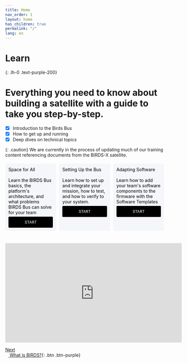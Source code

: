 ```yaml
---
title: Home
nav_order: 1
layout: home
has_children: true
permalink: "/"
lang: en
---
```


# **Learn**
{: .lh-0 .text-purple-200}
# Everything you need to know about building a satellite with a guide to take you step-by-step.

- [x] Introduction to the Birds Bus
- [x] How to get up and running
- [x] Deep dives on technical topics

{: .caution}
We are currently in the process of updating much of our training content referencing documents from the BIRDS-X satellite.


<div style="display: flex; flex-wrap: wrap; gap: 10px; justify-content: space-between;">
  <div style="flex: 1 1 calc(33.333% - 10px); margin: 5px 0; padding: 10px; background-color: #f4f6fa; color: black; border-radius: 5px; text-align: left; box-sizing: border-box;">
    <span class="fs-6"> Space for All </span> 
    <br /> <br /> 
    <span class="fs-3"> Learn the BIRDS Bus basics, the platform's architecture, and what problems BIRDS Bus can solve for your team </span>
    <a href="{{site.url}}/about" style="display: block; margin-top: 5px; padding: 10px 0; background-color:rgb(0, 0, 0); color: white; text-decoration: none; text-align: center; border-radius: 3px; font-size: 12px; width: 100%; box-sizing: border-box;">
      START
    </a>
  </div>


  <div style="flex: 1 1 calc(33.333% - 10px); margin: 5px 0; padding: 10px; background-color: #f4f6fa; color: black; border-radius: 5px; text-align: left; box-sizing: border-box;">
    <span class="fs-6"> Setting Up the Bus</span> 
    <br /> <br /> 
    <span class="fs-3"> Learn how to set up and integrate your mission, how to test, and how to verify to your system.</span>
    <br /> 
    <a href="{{site.url}}/get-started/" style="display: block; margin-top: 5px; padding: 10px 0; background-color:rgb(0, 0, 0); color: white; text-decoration: none; text-align: center; border-radius: 3px; font-size: 12px; width: 100%; box-sizing: border-box;">
      START
    </a>
  </div>


  <div style="flex: 1 1 calc(33.333% - 10px); margin: 5px 0; padding: 10px; background-color: #f4f6fa; color: black; border-radius: 5px; text-align: left; box-sizing: border-box;">
    <span class="fs-6"> Adapting Software</span> 
    <br /> <br /> 
    <span class="fs-3"> Learn how to add your team's software components to the firmware with the Software Templates </span> 
    <a href="{{site.url}}/obc/guide" style="display: block; margin-top: 5px; padding: 10px 0; background-color:rgb(0, 0, 0); color: white; text-decoration: none; text-align: center;  border-radius: 3px; font-size: 12px; width: 100%; box-sizing: border-box;">
      START
    </a>
  </div>
</div>

<br /> 
<br /> 

<center>
<iframe width="560" height="315" src="https://www.youtube.com/embed/eHbP0YvnUiI?si=lDnSzHd7lpJlMOno" title="YouTube video player" frameborder="0" allow="accelerometer; autoplay; clipboard-write; encrypted-media; gyroscope; picture-in-picture; web-share" referrerpolicy="strict-origin-when-cross-origin" allowfullscreen></iframe>
</center>

[Next <br /> <img src="https://raw.githubusercontent.com/FortAwesome/Font-Awesome/6.x/svgs/solid/angles-right.svg" width="10" height="10"> What is BIRDS?]({{site.url}}/get-started/reference.html){: .btn .btn-purple}